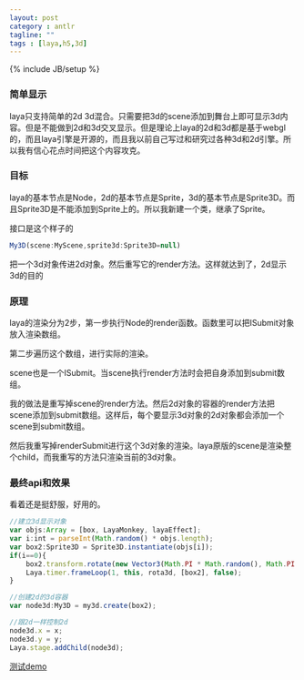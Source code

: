 ```yaml
---
layout: post
category : antlr
tagline: ""
tags : [laya,h5,3d]
---
```

{% include JB/setup %}

###  简单显示

laya只支持简单的2d 3d混合。只需要把3d的scene添加到舞台上即可显示3d内容。但是不能做到2d和3d交叉显示。但是理论上laya的2d和3d都是基于webgl的，而且laya引擎是开源的，而且我以前自己写过和研究过各种3d和2d引擎。所以我有信心花点时间把这个内容攻克。

###  目标

laya的基本节点是Node，2d的基本节点是Sprite，3d的基本节点是Sprite3D。而且Sprite3D是不能添加到Sprite上的。所以我新建一个类，继承了Sprite。

接口是这个样子的

```js
My3D(scene:MyScene,sprite3d:Sprite3D=null) 
```

把一个3d对象传进2d对象。然后重写它的render方法。这样就达到了，2d显示3d的目的

###  原理

laya的渲染分为2步，第一步执行Node的render函数。函数里可以把ISubmit对象放入渲染数组。

第二步遍历这个数组，进行实际的渲染。

scene也是一个ISubmit。当scene执行render方法时会把自身添加到submit数组。

我的做法是重写掉scene的render方法。然后2d对象的容器的render方法把scene添加到submit数组。这样后，每个要显示3d对象的2d对象都会添加一个scene到submit数组。

然后我重写掉renderSubmit进行这个3d对象的渲染。laya原版的scene是渲染整个child，而我重写的方法只渲染当前的3d对象。

###  最终api和效果

看着还是挺舒服，好用的。

```js
//建立3d显示对象
var objs:Array = [box, LayaMonkey, layaEffect];
var i:int = parseInt(Math.random() * objs.length);
var box2:Sprite3D = Sprite3D.instantiate(objs[i]);
if(i==0){
	box2.transform.rotate(new Vector3(Math.PI * Math.random(), Math.PI * Math.random()));
	Laya.timer.frameLoop(1, this, rota3d, [box2], false);
}

//创建2d的3d容器
var node3d:My3D = my3d.create(box2);

//跟2d一样控制2d
node3d.x = x;
node3d.y = y;
Laya.stage.addChild(node3d);
```

<a href='https://lizhi.gitee.io/h5/3d2d/'>测试demo</a>


